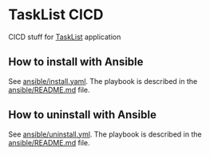# TaskList CICD

CICD stuff for [TaskList](https://github.com/jmetso/tasklist) application

## How to install with Ansible

See [ansible/install.yaml](ansible/install.yaml). The playbook is described in the [ansible/README.md](ansible/README.md) file.

## How to uninstall with Ansible

See [ansible/uninstall.yml](ansible/uninstall.yml). The playbook is described in the [ansible/README.md](ansible/README.md) file.


